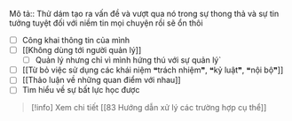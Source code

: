 Mô tả:: Thử dám tạo ra vấn đề và vượt qua nó trong sự thong thả và sự tin tưởng tuyệt đối với niềm tin mọi chuyện rồi sẽ ổn thôi

- [ ] Công khai thông tin của mình
- [ ] [[Không dùng tới người quản lý]]
	- [ ] Quản lý nhưng chỉ vì mình hứng thú với sự quản lý`
- [ ] [[Từ bỏ việc sử dụng các khái niệm ❝trách nhiệm❞, ❝kỷ luật❞, ❝nội bộ❞]]
- [ ] [[Thảo luận về những quan điểm với nhau]]
 - [ ] Tìm hiểu về sự bất lực học được
> [!info] Xem chi tiết
> [[83 Hướng dẫn xử lý các trường hợp cụ thể]]